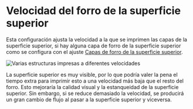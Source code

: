 Velocidad del forro de la superficie superior
====
Esta configuración ajusta la velocidad a la que se imprimen las capas de la superficie superior, si hay alguna capa de forro de la superficie superior como se configura con el ajuste [Capas de forro de la superficie superior](../top_bottom/roofing_layer_count.md).

![Varias estructuras impresas a diferentes velocidades](../images/speed_difference.png)

La superficie superior es muy visible, por lo que podría valer la pena el tiempo extra para imprimir esto a una velocidad más baja que el resto del forro. Esto mejoraría la calidad visual y la estanqueidad de la superficie superior. Sin embargo, si se reduce demasiado la velocidad, se producirá un gran cambio de flujo al pasar a la superficie superior y viceversa.